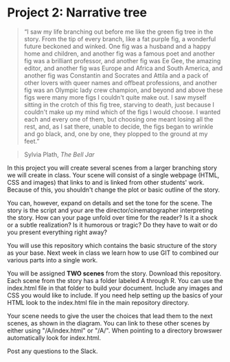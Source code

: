 # Project 2: Narrative tree

> “I saw my life branching out before me like the green fig tree in the story. From the tip of every branch, like a fat purple fig, a wonderful future beckoned and winked. One fig was a husband and a happy home and children, and another fig was a famous poet and another fig was a brilliant professor, and another fig was Ee Gee, the amazing editor, and another fig was Europe and Africa and South America, and another fig was Constantin and Socrates and Attila and a pack of other lovers with queer names and offbeat professions, and another fig was an Olympic lady crew champion, and beyond and above these figs were many more figs I couldn't quite make out. I saw myself sitting in the crotch of this fig tree, starving to death, just because I couldn't make up my mind which of the figs I would choose. I wanted each and every one of them, but choosing one meant losing all the rest, and, as I sat there, unable to decide, the figs began to wrinkle and go black, and, one by one, they plopped to the ground at my feet.” 

> Sylvia Plath, *The Bell Jar*

In this project you will create several scenes from a larger branching story we will create in class. Your scene will consist of a single webpage (HTML, CSS and images) that links to and is linked from other students' work. Because of this, you shouldn't change the plot or basic outline of the story. 

You can, however, expand on details and set the tone for the scene. The story is the script and your are the director/cinematographer interpreting the story. How can your page unfold over time for the reader? Is it a shock or a subtle realization? Is it humorous or tragic? Do they have to wait or do you present everything right away? 

You will use this repository which contains the basic structure of the story as your base. Next week in class we learn how to use GIT to combined our various parts into a single work.

You will be assigned **TWO scenes** from the story. Download this repository. Each scene from the story has a folder labeled A through R. You can use the index.html file in that folder to build your document. Include any images and CSS you would like to include. If you need help setting up the basics of your HTML look to the index.html file in the main repository directory.

Your scene needs to give the user the choices that lead them to the next scenes, as shown in the diagram. You can link to these other scenes by either using "/A/index.html" or "/A/". When pointing to a directory browswer automatically look for index.html.

Post any questions to the Slack.
